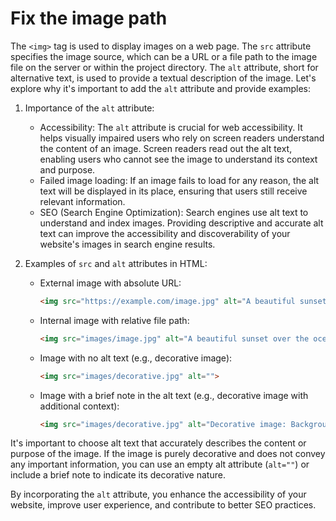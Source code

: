 # Fix the image path

The `<img>` tag is used to display images on a web page. The `src` attribute specifies the image source, which can be a URL or a file path to the image file on the server or within the project directory. The `alt` attribute, short for alternative text, is used to provide a textual description of the image. Let's explore why it's important to add the `alt` attribute and provide examples:

1. Importance of the `alt` attribute:
   - Accessibility: The `alt` attribute is crucial for web accessibility. It helps visually impaired users who rely on screen readers understand the content of an image. Screen readers read out the alt text, enabling users who cannot see the image to understand its context and purpose.
   - Failed image loading: If an image fails to load for any reason, the alt text will be displayed in its place, ensuring that users still receive relevant information.
   - SEO (Search Engine Optimization): Search engines use alt text to understand and index images. Providing descriptive and accurate alt text can improve the accessibility and discoverability of your website's images in search engine results.

2. Examples of `src` and `alt` attributes in HTML:
   - External image with absolute URL:
     ```html
     <img src="https://example.com/image.jpg" alt="A beautiful sunset over the ocean">
     ```

   - Internal image with relative file path:
     ```html
     <img src="images/image.jpg" alt="A beautiful sunset over the ocean">
     ```

   - Image with no alt text (e.g., decorative image):
     ```html
     <img src="images/decorative.jpg" alt="">
     ```

   - Image with a brief note in the alt text (e.g., decorative image with additional context):
     ```html
     <img src="images/decorative.jpg" alt="Decorative image: Background illustration">
     ```

It's important to choose alt text that accurately describes the content or purpose of the image. If the image is purely decorative and does not convey any important information, you can use an empty alt attribute (`alt=""`) or include a brief note to indicate its decorative nature.

By incorporating the `alt` attribute, you enhance the accessibility of your website, improve user experience, and contribute to better SEO practices.
